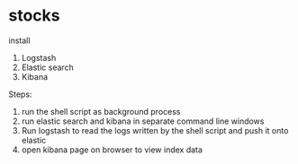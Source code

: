 # stocks
install 
1. Logstash
2. Elastic search
3. Kibana

Steps: 
1. run the shell script as background process
2. run elastic search and kibana in separate command line windows
3. Run logstash to read the logs written by the shell script and push it onto elastic
4. open kibana page on browser to view index data

